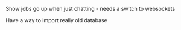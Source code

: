 Show jobs go up when just chatting - needs a switch to websockets

Have a way to import really old database
